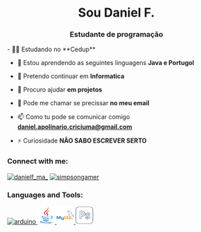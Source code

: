 <h1 align="center">Sou Daniel F.</h1>
<h3 align="center">Estudante de programação</h3>
- 👨‍🎓 Estudando no **Cedup**

- 🌱 Estou aprendendo as seguintes linguagens **Java e Portugol**

- 📖 Pretendo continuar em **Informatica**

- 🤝 Procuro ajudar **em projetos**

- 💬 Pode me chamar se precissar **no meu email**

- 📫 Como tu pode se comunicar comigo **daniel.apolinario.criciuma@gmail.com**

- ⚡ Curiosidade **NÃO SABO ESCREVER SERTO**

<h3 align="left">Connect with me:</h3>
<p align="left">
<a href="https://instagram.com/danielf_ma_" target="blank"><img align="center" src="https://raw.githubusercontent.com/rahuldkjain/github-profile-readme-generator/master/src/images/icons/Social/instagram.svg" alt="danielf_ma_" height="30" width="40" /></a>
<a href="https://www.youtube.com/c/simpsongamer" target="blank"><img align="center" src="https://raw.githubusercontent.com/rahuldkjain/github-profile-readme-generator/master/src/images/icons/Social/youtube.svg" alt="simpsongamer" height="30" width="40" /></a>
</p>

<h3 align="left">Languages and Tools:</h3>
<p align="left"> <a href="https://www.arduino.cc/" target="_blank" rel="noreferrer"> <img src="https://cdn.worldvectorlogo.com/logos/arduino-1.svg" alt="arduino" width="40" height="40"/> </a> <a href="https://www.java.com" target="_blank" rel="noreferrer"> <img src="https://raw.githubusercontent.com/devicons/devicon/master/icons/java/java-original.svg" alt="java" width="40" height="40"/> </a> <a href="https://www.mysql.com/" target="_blank" rel="noreferrer"> <img src="https://raw.githubusercontent.com/devicons/devicon/master/icons/mysql/mysql-original-wordmark.svg" alt="mysql" width="40" height="40"/> </a> <a href="https://www.photoshop.com/en" target="_blank" rel="noreferrer"> <img src="https://raw.githubusercontent.com/devicons/devicon/master/icons/photoshop/photoshop-line.svg" alt="photoshop" width="40" height="40"/> </a> </p>
